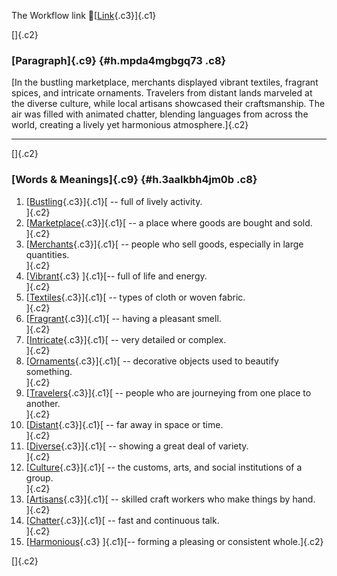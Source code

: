 The Workflow link
👏[[Link](https://www.google.com/url?q=http://www.google.com&sa=D&source=editors&ust=1756848038040873&usg=AOvVaw2kgNunhuF8kxa2xLVh3hTZ){.c3}]{.c1}

[]{.c2}

### [Paragraph]{.c9} {#h.mpda4mgbgq73 .c8}

[In the bustling marketplace, merchants displayed vibrant textiles,
fragrant spices, and intricate ornaments. Travelers from distant lands
marveled at the diverse culture, while local artisans showcased their
craftsmanship. The air was filled with animated chatter, blending
languages from across the world, creating a lively yet harmonious
atmosphere.]{.c2}

------------------------------------------------------------------------

[]{.c2}

### [Words & Meanings]{.c9} {#h.3aalkbh4jm0b .c8}

1.  [[Bustling](https://www.google.com/url?q=http://www.google.com&sa=D&source=editors&ust=1756848038042492&usg=AOvVaw3PWkWOG1JhlH2aRr4TPmcG){.c3}]{.c1}[ --
    full of lively activity.\
    ]{.c2}
2.  [[Marketplace](https://www.google.com/url?q=http://www.google.com&sa=D&source=editors&ust=1756848038042678&usg=AOvVaw1m5L5dQ1TEgDK8tsg4aZPK){.c3}]{.c1}[ --
    a place where goods are bought and sold.\
    ]{.c2}
3.  [[Merchants](https://www.google.com/url?q=http://www.google.com&sa=D&source=editors&ust=1756848038042803&usg=AOvVaw2zq-g_oHnWNdKvqwJ5kvFp){.c3}]{.c1}[ --
    people who sell goods, especially in large quantities.\
    ]{.c2}
4.  [[Vibrant](https://www.google.com/url?q=http://www.google.com&sa=D&source=editors&ust=1756848038042936&usg=AOvVaw18dA2urzCUctSCGRe4nwn3){.c3}
    ]{.c1}[-- full of life and energy.\
    ]{.c2}
5.  [[Textiles](https://www.google.com/url?q=http://www.google.com&sa=D&source=editors&ust=1756848038043053&usg=AOvVaw1TX7zO0dJm2kutvdT9D2Tq){.c3}]{.c1}[ --
    types of cloth or woven fabric.\
    ]{.c2}
6.  [[Fragrant](https://www.google.com/url?q=http://www.google.com&sa=D&source=editors&ust=1756848038043172&usg=AOvVaw3CDl3r8D7WA22z2S07DX2E){.c3}]{.c1}[ --
    having a pleasant smell.\
    ]{.c2}
7.  [[Intricate](https://www.google.com/url?q=http://www.google.com&sa=D&source=editors&ust=1756848038043288&usg=AOvVaw1eUu7tvJqxc36KMSKLCCHC){.c3}]{.c1}[ --
    very detailed or complex.\
    ]{.c2}
8.  [[Ornaments](https://www.google.com/url?q=http://www.google.com&sa=D&source=editors&ust=1756848038043439&usg=AOvVaw048HZb2hkWoQR8i5J0vBsN){.c3}]{.c1}[ --
    decorative objects used to beautify something.\
    ]{.c2}
9.  [[Travelers](https://www.google.com/url?q=http://www.google.com&sa=D&source=editors&ust=1756848038043571&usg=AOvVaw0D-T-SM0WVyilpnA6uSjlP){.c3}]{.c1}[ --
    people who are journeying from one place to another.\
    ]{.c2}
10. [[Distant](https://www.google.com/url?q=http://www.google.com&sa=D&source=editors&ust=1756848038043701&usg=AOvVaw2mOiTsvoTUGR6uGV1eDqZt){.c3}]{.c1}[ --
    far away in space or time.\
    ]{.c2}
11. [[Diverse](https://www.google.com/url?q=http://www.google.com&sa=D&source=editors&ust=1756848038043806&usg=AOvVaw3Ju0RtJ8q8Gb8npBB3arfp){.c3}]{.c1}[ --
    showing a great deal of variety.\
    ]{.c2}
12. [[Culture](https://www.google.com/url?q=http://www.google.com&sa=D&source=editors&ust=1756848038043919&usg=AOvVaw1QwcEmZshExjNLNMuxoB7o){.c3}]{.c1}[ --
    the customs, arts, and social institutions of a group.\
    ]{.c2}
13. [[Artisans](https://www.google.com/url?q=http://www.google.com&sa=D&source=editors&ust=1756848038044132&usg=AOvVaw2RNszWBdEjUIkzHd9m-A2U){.c3}]{.c1}[ --
    skilled craft workers who make things by hand.\
    ]{.c2}
14. [[Chatter](https://www.google.com/url?q=http://www.google.com&sa=D&source=editors&ust=1756848038044273&usg=AOvVaw1HT2H-4l6Gg6_jzjkHM7qi){.c3}]{.c1}[ --
    fast and continuous talk.\
    ]{.c2}
15. [[Harmonious](https://www.google.com/url?q=http://www.google.com&sa=D&source=editors&ust=1756848038044381&usg=AOvVaw1U2O7NtL08gvrCDCguNw_K){.c3}
    ]{.c1}[-- forming a pleasing or consistent whole.]{.c2}

[]{.c2}
